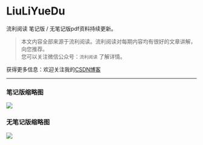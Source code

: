 # LiuLiYueDu

流利阅读 笔记版 / 无笔记版pdf资料持续更新。
> 本文内容全部来源于流利阅读。流利阅读对每期内容均有很好的文章讲解，向您推荐。\
> 您可以关注微信公众号：`流利阅读` 了解详情。

获得更多信息：欢迎关注我的[CSDN博客](https://me.csdn.net/zhaohaibo_)

---

### 笔记版缩略图

<img src="http://47.94.135.183/files/true.png"> </img>

### 无笔记版缩略图

<img src="http://47.94.135.183/files/false.png"> </img>
